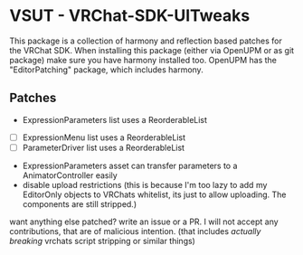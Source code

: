 # VSUT - VRChat-SDK-UITweaks

This package is a collection of harmony and reflection based patches for the VRChat SDK.
When installing this package (either via OpenUPM or as git package) make sure you have harmony installed too. OpenUPM has the "EditorPatching" package, which includes harmony.

## Patches

- ExpressionParameters list uses a ReorderableList
- [ ] ExpressionMenu list uses a ReorderableList
- [ ] ParameterDriver list uses a ReorderableList
- ExpressionParameters asset can transfer parameters to a AnimatorController easily
- disable upload restrictions (this is because I'm too lazy to add my EditorOnly objects to VRChats whitelist, its just to allow uploading. The components are still stripped.)

want anything else patched? write an issue or a PR. 
I will not accept any contributions, that are of malicious intention. (that includes *actually breaking* vrchats script stripping or similar things) 